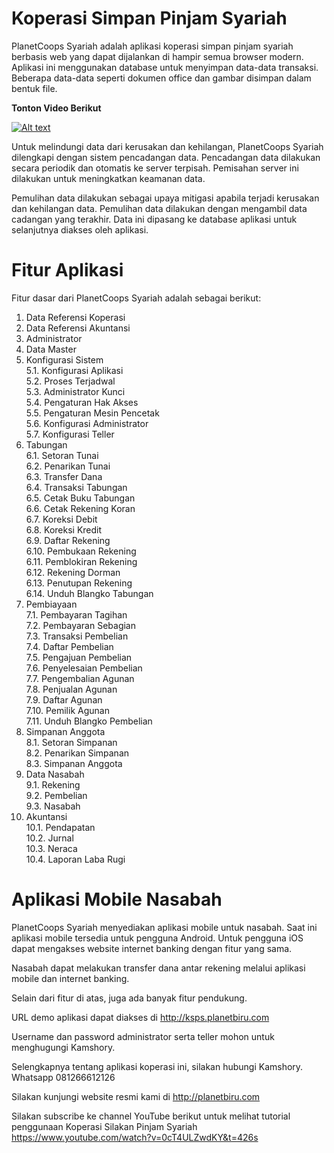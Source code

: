 
# Koperasi Simpan Pinjam Syariah

PlanetCoops Syariah adalah aplikasi koperasi simpan pinjam syariah berbasis web yang dapat dijalankan di hampir semua browser modern. Aplikasi ini menggunakan database untuk menyimpan data-data transaksi. Beberapa data-data seperti dokumen office dan gambar disimpan dalam bentuk file.


**Tonton Video Berikut**

[![Alt text](https://img.youtube.com/vi/2eLZ8JhVWYg/0.jpg)](https://www.youtube.com/watch?v=2eLZ8JhVWYg)

Untuk melindungi data dari kerusakan dan kehilangan, PlanetCoops Syariah dilengkapi dengan sistem pencadangan data. Pencadangan data dilakukan secara periodik dan otomatis ke server terpisah. Pemisahan server ini dilakukan untuk meningkatkan keamanan data.

Pemulihan data dilakukan sebagai upaya mitigasi apabila terjadi kerusakan dan kehilangan data. Pemulihan data dilakukan dengan mengambil data cadangan yang terakhir. Data ini dipasang ke database aplikasi untuk selanjutnya diakses oleh aplikasi.  

# Fitur Aplikasi 

Fitur dasar dari PlanetCoops Syariah adalah sebagai berikut:

1. Data Referensi Koperasi 
2. Data Referensi Akuntansi 
3. Administrator 
4. Data Master 
5. Konfigurasi Sistem<br> 
  5.1. Konfigurasi Aplikasi<br> 
  5.2. Proses Terjadwal<br> 
  5.3. Administrator Kunci<br> 
  5.4. Pengaturan Hak Akses<br> 
  5.5. Pengaturan Mesin Pencetak<br> 
  5.6. Konfigurasi Administrator<br> 
  5.7. Konfigurasi Teller 
6. Tabungan<br> 
  6.1. Setoran Tunai<br> 
  6.2. Penarikan Tunai<br> 
  6.3. Transfer Dana<br> 
  6.4. Transaksi Tabungan<br> 
  6.5. Cetak Buku Tabungan<br> 
  6.6. Cetak Rekening Koran<br> 
  6.7. Koreksi Debit<br> 
  6.8. Koreksi Kredit<br> 
  6.9. Daftar Rekening<br> 
  6.10. Pembukaan Rekening<br> 
  6.11. Pemblokiran Rekening<br> 
  6.12. Rekening Dorman<br> 
  6.13. Penutupan Rekening<br> 
  6.14. Unduh Blangko Tabungan<br> 
7. Pembiayaan<br> 
  7.1. Pembayaran Tagihan<br> 
  7.2. Pembayaran Sebagian<br> 
  7.3. Transaksi Pembelian<br> 
  7.4. Daftar Pembelian<br> 
  7.5. Pengajuan Pembelian<br> 
  7.6. Penyelesaian Pembelian<br> 
  7.7. Pengembalian Agunan<br> 
  7.8. Penjualan Agunan<br> 
  7.9. Daftar Agunan<br> 
  7.10. Pemilik Agunan<br> 
  7.11. Unduh Blangko Pembelian 
8. Simpanan Anggota<br> 
  8.1. Setoran Simpanan<br> 
  8.2. Penarikan Simpanan<br> 
  8.3. Simpanan Anggota 
9. Data Nasabah<br> 
  9.1. Rekening<br> 
  9.2. Pembelian<br> 
  9.3. Nasabah 
10. Akuntansi<br> 
  10.1. Pendapatan<br> 
  10.2. Jurnal<br> 
  10.3. Neraca<br> 
  10.4. Laporan Laba Rugi 
  
# Aplikasi Mobile Nasabah

PlanetCoops Syariah menyediakan aplikasi mobile untuk nasabah. Saat ini aplikasi mobile tersedia untuk pengguna Android. Untuk pengguna iOS dapat mengakses website internet banking dengan fitur yang sama.

Nasabah dapat melakukan transfer dana antar rekening melalui aplikasi mobile dan internet banking.

Selain dari fitur di atas, juga ada banyak fitur pendukung.

URL demo aplikasi dapat diakses di http://ksps.planetbiru.com

Username dan password administrator serta teller mohon untuk menghugungi Kamshory. 

Selengkapnya tentang aplikasi koperasi ini, silakan hubungi Kamshory. Whatsapp 081266612126

Silakan kunjungi website resmi kami di http://planetbiru.com

Silakan subscribe ke channel YouTube berikut untuk melihat tutorial penggunaan Koperasi Silakan Pinjam Syariah
https://www.youtube.com/watch?v=0cT4ULZwdKY&t=426s
